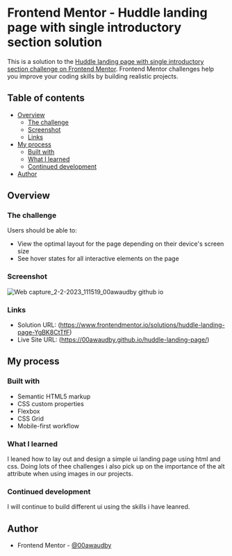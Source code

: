 # Frontend Mentor - Huddle landing page with single introductory section solution

This is a solution to the [Huddle landing page with single introductory section challenge on Frontend Mentor](https://www.frontendmentor.io/challenges/huddle-landing-page-with-a-single-introductory-section-B_2Wvxgi0). Frontend Mentor challenges help you improve your coding skills by building realistic projects. 

## Table of contents

- [Overview](#overview)
  - [The challenge](#the-challenge)
  - [Screenshot](#screenshot)
  - [Links](#links)
- [My process](#my-process)
  - [Built with](#built-with)
  - [What I learned](#what-i-learned)
  - [Continued development](#continued-development)
- [Author](#author)




## Overview

### The challenge

Users should be able to:

- View the optimal layout for the page depending on their device's screen size
- See hover states for all interactive elements on the page

### Screenshot
![Web capture_2-2-2023_111519_00awaudby github io](https://user-images.githubusercontent.com/84845712/216310360-d8eb4d51-6e7c-4415-9940-920ee5f690a4.jpeg)



### Links

- Solution URL: (https://www.frontendmentor.io/solutions/huddle-landing-page-YgBK8CtTfF)
- Live Site URL: (https://00awaudby.github.io/huddle-landing-page/)

## My process

### Built with

- Semantic HTML5 markup
- CSS custom properties
- Flexbox
- CSS Grid
- Mobile-first workflow


### What I learned
I leaned how to lay out and design a simple ui landing page using html and css. Doing lots of thee challenges i also pick up on the importance of the alt attribute when using images in our projects.



### Continued development

I will continue to build different ui using the skills i have leanred.



## Author

- Frontend Mentor - [@00awaudby](https://www.frontendmentor.io/profile/00awaudby)



